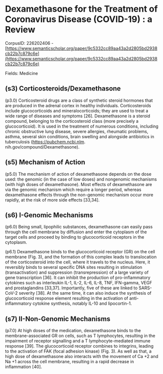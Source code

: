 # Dexamethasone for the Treatment of Coronavirus Disease (COVID-19) : a Review

CorpusID: 226202406 - [https://www.semanticscholar.org/paper/9c5332cc89aa43a2d2805bd2938cb22b7c879c6e](https://www.semanticscholar.org/paper/9c5332cc89aa43a2d2805bd2938cb22b7c879c6e)

Fields: Medicine

## (s3) Corticosteroids/Dexamethasone
(p3.0) Corticosteroid drugs are a class of synthetic steroid hormones that are produced in the adrenal cortex in healthy individuals. Corticosteroids include glucocorticoids and mineralocorticoids; they are used to treat a wide range of diseases and symptoms [26]. Dexamethasone is a steroid compound, belonging to the corticosteroid class (more precisely a glucocorticoid). It is used in the treatment of numerous conditions, including chronic obstructive lung disease, severe allergies, rheumatic problems, asthma, several skin conditions, brain swelling and alongside antibiotics in tuberculosis (https://pubchem.ncbi.nlm. nih.gov/compound/Dexamethasone).
## (s5) Mechanism of Action
(p5.0) The mechanism of action of dexamethasone depends on the dose used: the genomic (in the case of low doses) and nongenomic mechanisms (with high doses of dexamethasone). Most effects of dexamethasone are via the genomic mechanism which require a longer period, whereas dexamethasone effects through the non-genomic mechanism occur more rapidly, at the risk of more side effects [33,34].
## (s6) I-Genomic Mechanisms
(p6.0) Being small, lipophilic substances, dexamethasone can easily pass through the cell membrane by diffusion and enter the cytoplasm of the target cells and proceed by binding to glucocorticoid receptors in the cytoplasm.

(p6.1) Dexamethasone binds to the glucocorticoid receptor (GR) on the cell membrane (Fig. 3), and the formation of this complex leads to translocation of the corticosteroid into the cell, where it travels to the nucleus. Here, it reversibly binds to several specific DNA sites resulting in stimulation (transactivation) and suppression (transrepression) of a large variety of gene transcription [36]. It can inhibit the production of pro-inflammatory cytokines such as interleukin IL-1, IL-2, IL-6, IL-8, TNF, IFN-gamma, VEGF and prostaglandins [33,37]. Importantly, five of these are linked to SARS-CoV-2 severity [38]. At the same time, it can also induce the synthesis of glucocorticoid response element resulting in the activation of anti-inflammatory cytokine synthesis, notably IL-10 and lipocortin-1.
## (s7) II-Non-Genomic Mechanisms
(p7.0) At high doses of the medication, dexamethasone binds to the membrane-associated GR on cells, such as T lymphocytes, resulting in the impairment of receptor signalling and a T lymphocyte-mediated immune response [39]. The glucocorticoid receptor combines to integrins, leading to the activation of FAK (focal adhesion kinase) (Fig. 3). As well as that, a high dose of dexamethasone also interacts with the movement of Ca +2 and Na +1 across the cell membrane, resulting in a rapid decrease in inflammation [40].
